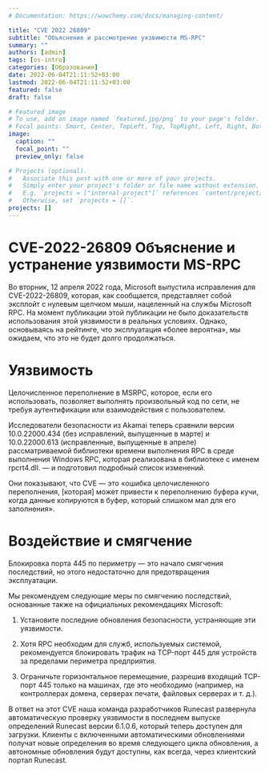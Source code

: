 ```yaml
---
# Documentation: https://wowchemy.com/docs/managing-content/

title: "CVE 2022 26809"
subtitle: "Объяснение и рассмотрение уязвимости MS-RPC"
summary: ""
authors: [admin]
tags: [os-intro]
categories: [Образование]
date: 2022-06-04T21:11:52+03:00
lastmod: 2022-06-04T21:11:52+03:00
featured: false
draft: false

# Featured image
# To use, add an image named `featured.jpg/png` to your page's folder.
# Focal points: Smart, Center, TopLeft, Top, TopRight, Left, Right, BottomLeft, Bottom, BottomRight.
image:
  caption: ""
  focal_point: ""
  preview_only: false

# Projects (optional).
#   Associate this post with one or more of your projects.
#   Simply enter your project's folder or file name without extension.
#   E.g. `projects = ["internal-project"]` references `content/project/deep-learning/index.md`.
#   Otherwise, set `projects = []`.
projects: []
---
```

# CVE-2022-26809 Объяснение и устранение уязвимости MS-RPC

Во вторник, 12 апреля 2022 года, Microsoft выпустила исправления для CVE-2022-26809, которая, как сообщается, представляет собой эксплойт с нулевым щелчком мыши, нацеленный на службы Microsoft RPC. На момент публикации этой публикации не было доказательств использования этой уязвимости в реальных условиях. Однако, основываясь на рейтинге, что эксплуатация «более вероятна», мы ожидаем, что это не будет долго продолжаться.

# Уязвимость

Целочисленное переполнение в MSRPC, которое, если его использовать, позволяет выполнять произвольный код по сети, не требуя аутентификации или взаимодействия с пользователем.

Исследователи безопасности из Akamai теперь сравнили версии 10.0.22000.434 (без исправлений, выпущенные в марте) и 10.0.22000.613 (исправленные, выпущенные в апреле) рассматриваемой библиотеки времени выполнения RPC в среде выполнения Windows RPC, которая реализована в библиотеке с именем rpcrt4.dll. — и подготовил подробный список изменений.

Они показывают, что CVE — это «ошибка целочисленного переполнения, [которая] может привести к переполнению буфера кучи, когда данные копируются в буфер, который слишком мал для его заполнения».

# Воздействие и смягчение

Блокировка порта 445 по периметру — это начало смягчения последствий, но этого недостаточно для предотвращения эксплуатации.

Мы рекомендуем следующие меры по смягчению последствий, основанные также на официальных рекомендациях Microsoft:

1. Установите последние обновления безопасности, устраняющие эти уязвимости.

2. Хотя RPC необходим для служб, используемых системой, рекомендуется блокировать трафик на TCP-порт 445 для устройств за пределами периметра предприятия.

3. Ограничьте горизонтальное перемещение, разрешив входящий TCP-порт 445 только на машинах, где это необходимо (например, на контроллерах домена, серверах печати, файловых серверах и т. д.).

В ответ на этот CVE наша команда разработчиков Runecast развернула автоматическую проверку уязвимости в последнем выпуске определений Runecast версии 6.1.0.6, который теперь доступен для загрузки. Клиенты с включенными автоматическими обновлениями получат новые определения во время следующего цикла обновления, а автономные обновления будут доступны, как всегда, через клиентский портал Runecast.
